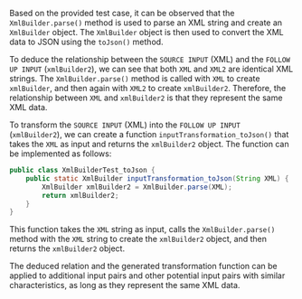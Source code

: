 Based on the provided test case, it can be observed that the `XmlBuilder.parse()` method is used to parse an XML string and create an `XmlBuilder` object. The `XmlBuilder` object is then used to convert the XML data to JSON using the `toJson()` method.

To deduce the relationship between the `SOURCE INPUT` (XML) and the `FOLLOW UP INPUT` (`xmlBuilder2`), we can see that both `XML` and `XML2` are identical XML strings. The `XmlBuilder.parse()` method is called with `XML` to create `xmlBuilder`, and then again with `XML2` to create `xmlBuilder2`. Therefore, the relationship between `XML` and `xmlBuilder2` is that they represent the same XML data.

To transform the `SOURCE INPUT` (XML) into the `FOLLOW UP INPUT` (`xmlBuilder2`), we can create a function `inputTransformation_toJson()` that takes the `XML` as input and returns the `xmlBuilder2` object. The function can be implemented as follows:

```java
public class XmlBuilderTest_toJson {
    public static XmlBuilder inputTransformation_toJson(String XML) {
        XmlBuilder xmlBuilder2 = XmlBuilder.parse(XML);
        return xmlBuilder2;
    }
}
```

This function takes the `XML` string as input, calls the `XmlBuilder.parse()` method with the `XML` string to create the `xmlBuilder2` object, and then returns the `xmlBuilder2` object.

The deduced relation and the generated transformation function can be applied to additional input pairs and other potential input pairs with similar characteristics, as long as they represent the same XML data.